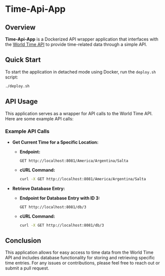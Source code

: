 # Time-Api-App

## Overview
**Time-Api-App** is a Dockerized API wrapper application that interfaces with the [World Time API](http://worldtimeapi.org/pages/examples) to provide time-related data through a simple API.

## Quick Start
To start the application in detached mode using Docker, run the `deploy.sh` script:

```bash
./deploy.sh
```

## API Usage
This application serves as a wrapper for API calls to the World Time API. Here are some example API calls:

### Example API Calls
- **Get Current Time for a Specific Location:**
  - **Endpoint:** 
    ```
    GET http://localhost:8081/America/Argentina/Salta
    ```
  - **cURL Command:**
    ```bash
    curl -X GET http://localhost:8081/America/Argentina/Salta
    ```

- **Retrieve Database Entry:**
  - **Endpoint for Database Entry with ID 3:**
    ```
    GET http://localhost:8081/db/3
    ```
  - **cURL Command:**
    ```bash
    curl -X GET http://localhost:8081/db/3
    ```


## Conclusion
This application allows for easy access to time data from the World Time API and includes database functionality for storing and retrieving specific time entries. For any issues or contributions, please feel free to reach out or submit a pull request.
